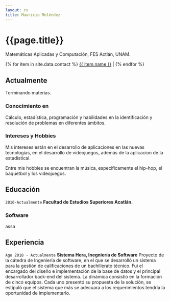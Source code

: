 ```yaml
---
layout: cv
title: Mauricio Meléndez
---
```

# {{page.title}}
Matemáticas Aplicadas y Computación, FES Actlán, UNAM.

<div id="webaddress">
{% for item in site.data.contact %}
  <a href="{{ item.link }}">{{ item.name }}</a> |
{% endfor %}

## Actualmente

Terminando materias.

### Conocimiento en

Cálculo, estadística, programación y habilidades en la identificación y resolución de problemas en diferentes ámbitos.


### Intereses y Hobbies

Mis intereses están en el desarrollo de aplicaciones en las nuevas tecnologías, en el desarrollo de videojuegos, además de la aplicacion de la estadistical.

Entre mis hobbies se encuentran la música, especificamente el hip-hop, el baquetbol y los videojuegos.

## Educación

`2016-Actualmente`
__Facultad de Estudios Superiores Acatlán.__

### Software
assa

## Experiencia
`Ago 2018 - Actualmente`
__Sistema Hera, Inegniería de Software__
Proyecto de la cátedra de Ingeniería de software, en el que se desarrolló un sistema para la gestión de calificaciones de un bachillerato técnico.
Fui el encargado del diseño e implementación de la base de datos y el principal desarrollador back-end del sistema.
La dinámica consistió en la formación de cinco equipos. Cada uno presentó su propuesta de la solución, se estipuló que el sistema que más se adecuara a los requerimientos tendría la oportunidad de implementarlo.

<!-- ### Footer

Last updated: May 2013 -->
